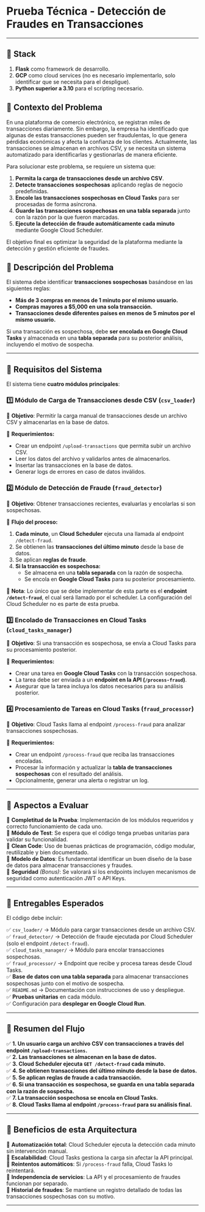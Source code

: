 # **Prueba Técnica - Detección de Fraudes en Transacciones**
---

## **📌 Stack**

1. **Flask** como framework de desarrollo.
2. **GCP** como cloud services (no es necesario implementarlo, solo identificar que se necesita para el despligue).
3. **Python superior a 3.10** para el scripting necesario.

## **📌 Contexto del Problema**
En una plataforma de comercio electrónico, se registran miles de transacciones diariamente. Sin embargo, la empresa ha identificado que algunas de estas transacciones pueden ser fraudulentas, lo que genera pérdidas económicas y afecta la confianza de los clientes. Actualmente, las transacciones se almacenan en archivos CSV, y se necesita un sistema automatizado para identificarlas y gestionarlas de manera eficiente.

Para solucionar este problema, se requiere un sistema que:

1. **Permita la carga de transacciones desde un archivo CSV**.
2. **Detecte transacciones sospechosas** aplicando reglas de negocio predefinidas.
3. **Encole las transacciones sospechosas en Cloud Tasks** para ser procesadas de forma asíncrona.
4. **Guarde las transacciones sospechosas en una tabla separada** junto con la razón por la que fueron marcadas.
5. **Ejecute la detección de fraude automáticamente cada minuto** mediante Google Cloud Scheduler.

El objetivo final es optimizar la seguridad de la plataforma mediante la detección y gestión eficiente de fraudes.

## **📌 Descripción del Problema**
El sistema debe identificar **transacciones sospechosas** basándose en las siguientes reglas:

- **Más de 3 compras en menos de 1 minuto por el mismo usuario.**
- **Compras mayores a $5,000 en una sola transacción.**
- **Transacciones desde diferentes países en menos de 5 minutos por el mismo usuario.**

Si una transacción es sospechosa, debe **ser encolada en Google Cloud Tasks** y almacenada en una **tabla separada** para su posterior análisis, incluyendo el motivo de sospecha.

---

## **📌 Requisitos del Sistema**
El sistema tiene **cuatro módulos principales**:

### **1️⃣ Módulo de Carga de Transacciones desde CSV (`csv_loader`)**
📌 **Objetivo**: Permitir la carga manual de transacciones desde un archivo CSV y almacenarlas en la base de datos.

🔹 **Requerimientos:**
- Crear un endpoint `/upload-transactions` que permita subir un archivo CSV.
- Leer los datos del archivo y validarlos antes de almacenarlos.
- Insertar las transacciones en la base de datos.
- Generar logs de errores en caso de datos inválidos.

### **2️⃣ Módulo de Detección de Fraude (`fraud_detector`)**
📌 **Objetivo**: Obtener transacciones recientes, evaluarlas y encolarlas si son sospechosas.

🔹 **Flujo del proceso:**
1. **Cada minuto**, un **Cloud Scheduler** ejecuta una llamada al endpoint `/detect-fraud`.
2. Se obtienen las **transacciones del último minuto** desde la base de datos.
3. Se aplican **reglas de fraude**.
4. **Si la transacción es sospechosa:**
   - Se almacena en una **tabla separada** con la razón de sospecha.
   - Se encola en **Google Cloud Tasks** para su posterior procesamiento.

📌 **Nota**: Lo único que se debe implementar de esta parte es el **endpoint `/detect-fraud`**, el cual será llamado por el scheduler. La configuración del Cloud Scheduler no es parte de esta prueba.

### **3️⃣ Encolado de Transacciones en Cloud Tasks (`cloud_tasks_manager`)**
📌 **Objetivo**: Si una transacción es sospechosa, se envía a Cloud Tasks para su procesamiento posterior.

🔹 **Requerimientos:**
- Crear una tarea en **Google Cloud Tasks** con la transacción sospechosa.
- La tarea debe ser enviada a un **endpoint en la API (`/process-fraud`)**.
- Asegurar que la tarea incluya los datos necesarios para su análisis posterior.

### **4️⃣ Procesamiento de Tareas en Cloud Tasks (`fraud_processor`)**
📌 **Objetivo**: Cloud Tasks llama al endpoint `/process-fraud` para analizar transacciones sospechosas.

🔹 **Requerimientos:**
- Crear un endpoint `/process-fraud` que reciba las transacciones encoladas.
- Procesar la información y actualizar la **tabla de transacciones sospechosas** con el resultado del análisis.
- Opcionalmente, generar una alerta o registrar un log.

---

## **📌 Aspectos a Evaluar**

🔹 **Completitud de la Prueba**: Implementación de los módulos requeridos y correcto funcionamiento de cada uno.  
🔹 **Módulo de Test**: Se espera que el código tenga pruebas unitarias para validar su funcionalidad.  
🔹 **Clean Code**: Uso de buenas prácticas de programación, código modular, reutilizable y bien documentado.  
🔹 **Modelo de Datos**: Es fundamental identificar un buen diseño de la base de datos para almacenar transacciones y fraudes.  
🔹 **Seguridad** *(Bonus)*: Se valorará si los endpoints incluyen mecanismos de seguridad como autenticación JWT o API Keys.  

---

## **📌 Entregables Esperados**
El código debe incluir:

✅ `csv_loader/` → Módulo para cargar transacciones desde un archivo CSV.  
✅ `fraud_detector/` → Detección de fraude ejecutada por Cloud Scheduler (solo el endpoint `/detect-fraud`).  
✅ `cloud_tasks_manager/` → Módulo para encolar transacciones sospechosas.  
✅ `fraud_processor/` → Endpoint que recibe y procesa tareas desde Cloud Tasks.  
✅ **Base de datos con una tabla separada** para almacenar transacciones sospechosas junto con el motivo de sospecha.  
✅ `README.md` → Documentación con instrucciones de uso y despliegue.  
✅ **Pruebas unitarias** en cada módulo.  
✅ Configuración para **desplegar en Google Cloud Run**.  

---

## **📌 Resumen del Flujo**
✅ **1. Un usuario carga un archivo CSV con transacciones a través del endpoint `/upload-transactions`.**  
✅ **2. Las transacciones se almacenan en la base de datos.**  
✅ **3. Cloud Scheduler ejecuta `GET /detect-fraud` cada minuto.**  
✅ **4. Se obtienen transacciones del último minuto desde la base de datos.**  
✅ **5. Se aplican reglas de fraude a cada transacción.**  
✅ **6. Si una transacción es sospechosa, se guarda en una tabla separada con la razón de sospecha.**  
✅ **7. La transacción sospechosa se encola en Cloud Tasks.**  
✅ **8. Cloud Tasks llama al endpoint `/process-fraud` para su análisis final.**  

---

## **🚀 Beneficios de esta Arquitectura**
🔹 **Automatización total**: Cloud Scheduler ejecuta la detección cada minuto sin intervención manual.  
🔹 **Escalabilidad**: Cloud Tasks gestiona la carga sin afectar la API principal.  
🔹 **Reintentos automáticos**: Si `/process-fraud` falla, Cloud Tasks lo reintentará.  
🔹 **Independencia de servicios**: La API y el procesamiento de fraudes funcionan por separado.  
🔹 **Historial de fraudes**: Se mantiene un registro detallado de todas las transacciones sospechosas con su motivo.  

---

